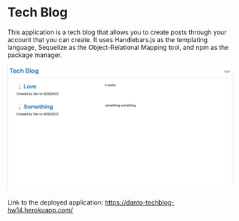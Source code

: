 # Tech Blog

This application is a tech blog that allows you to create posts through your account that you can create. It uses Handlebars.js as the templating language, Sequelize as the Object-Relational Mapping tool, and npm as the package manager.

![Preview Screenshot](./Assets/Preview-Screenshot.png)

Link to the deployed application: https://danto-techblog-hw14.herokuapp.com/